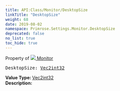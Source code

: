 ```yaml
---
title: API:Class/Monitor/DesktopSize
linkTitle: "DesktopSize"
weight: 68
date: 2019-08-02
namespace: Primrose.Settings.Monitor.DesktopSize
deprecated: false
no_list: true
toc_hide: true
---
```

Property of <a href="/docs/api-reference/Class/Monitor"><img src="/icons/silk/default.png"/>&nbsp;Monitor</a>
<pre class="method-declaration">
DesktopSize: <a class="type" href="/docs/api-reference/DataType/Vec2int32">Vec2int32</a></pre>
<b>Value Type: </b>
<a class="type" href="/docs/api-reference/DataType/Vec2int32">Vec2int32</a>
<br/>
<b>Description: </b>